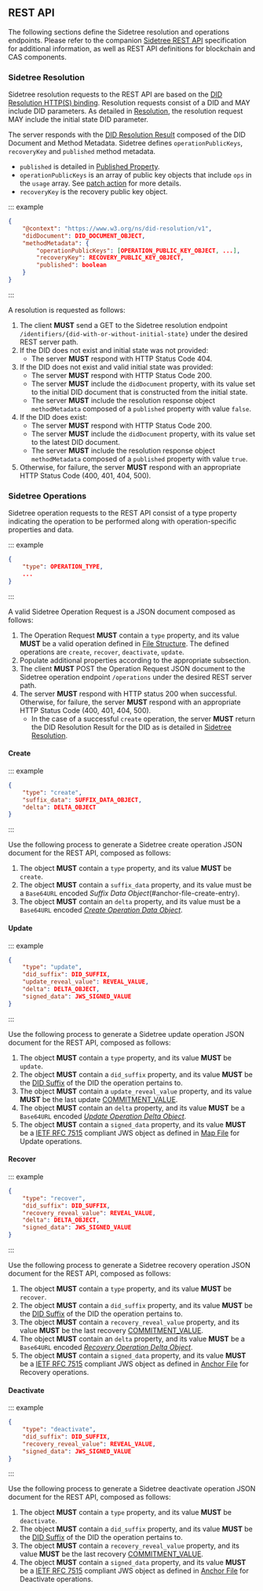 ## REST API

The following sections define the Sidetree resolution and operations endpoints. Please refer to the companion [Sidetree REST API](https://identity.foundation/sidetree/docs/swagger/) specification for additional information, as well as REST API definitions for blockchain and CAS components.

### Sidetree Resolution

Sidetree resolution requests to the REST API are based on the [DID Resolution HTTP(S) binding](https://w3c-ccg.github.io/did-resolution/#bindings-https).
Resolution requests consist of a DID and MAY include DID parameters.
As detailed in [Resolution](#resolution), the resolution request MAY include the initial state DID parameter.

The server responds with the [DID Resolution Result](https://w3c-ccg.github.io/did-resolution/#did-resolution-result) composed of the DID Document and Method Metadata.
Sidetree defines `operationPublicKeys`, `recoveryKey` and `published` method metadata.
   - `published` is detailed in [Published Property](#published-property).
   - `operationPublicKeys` is an array of public key objects that include `ops` in the `usage` array. See [patch action](#add-public-keys) for more details. 
   - `recoveryKey` is the recovery public key object.

::: example
```json
{
    "@context": "https://www.w3.org/ns/did-resolution/v1",
    "didDocument": DID_DOCUMENT_OBJECT,
    "methodMetadata": {
        "operationPublicKeys": [OPERATION_PUBLIC_KEY_OBJECT, ...],
        "recoveryKey": RECOVERY_PUBLIC_KEY_OBJECT,
        "published": boolean
    }
}
```
:::

A resolution is requested as follows:

1. The client ****MUST**** send a GET to the Sidetree resolution endpoint `/identifiers/{did-with-or-without-initial-state}` under the desired REST server path.
2. If the DID does not exist and initial state was not provided:
   - The server ****MUST**** respond with HTTP Status Code 404.
3. If the DID does not exist and valid initial state was provided:
   - The server ****MUST**** respond with HTTP Status Code 200.
   - The server ****MUST**** include the `didDocument` property, with its value set to the initial DID document that is constructed from the initial state.
   - The server ****MUST**** include the resolution response object `methodMetadata` composed of a `published` property with value `false`.
4. If the DID does exist:
   - The server ****MUST**** respond with HTTP Status Code 200.
   - The server ****MUST**** include the `didDocument` property, with its value set to the latest DID document.
   - The server ****MUST**** include the resolution response object `methodMetadata` composed of a `published` property with value `true`.
5. Otherwise, for failure, the server ****MUST**** respond with an appropriate HTTP Status Code (400, 401, 404, 500).

### Sidetree Operations

Sidetree operation requests to the REST API consist of a type property indicating the operation to be performed along with operation-specific properties and data.

::: example
```json
{
    "type": OPERATION_TYPE,
    ...
}
```
:::

A valid Sidetree Operation Request is a JSON document composed as follows:

1. The Operation Request ****MUST**** contain a `type` property, and its value ****MUST**** be a valid operation defined in
[File Structure](#file-structures). The defined operations are `create`, `recover`, `deactivate`, `update`.
2. Populate additional properties according to the appropriate subsection.
3. The client ****MUST**** POST the Operation Request JSON document to the Sidetree operation endpoint `/operations` under the desired REST server path.
4. The server ****MUST**** respond with HTTP status 200 when successful. Otherwise, for failure, the server ****MUST**** respond with an appropriate HTTP Status Code (400, 401, 404, 500).
   - In the case of a successful `create` operation, the server ****MUST**** return the DID Resolution Result for the DID as is detailed in [Sidetree Resolution](#sidetree-resolution).

#### Create

::: example
```json
{
    "type": "create",
    "suffix_data": SUFFIX_DATA_OBJECT,
    "delta": DELTA_OBJECT
}
```
:::

Use the following process to generate a Sidetree create operation JSON document for the REST API, composed as follows:

1. The object ****MUST**** contain a `type` property, and its value ****MUST**** be `create`.
2. The object ****MUST**** contain a `suffix_data` property, and its value must be a `Base64URL` encoded _Suffix Data Object_(#anchor-file-create-entry).
3. The object ****MUST**** contain an `delta` property, and its value must be a `Base64URL` encoded [_Create Operation Data Object_](#create-data-object).

#### Update

::: example
```json
{
    "type": "update",
    "did_suffix": DID_SUFFIX,
    "update_reveal_value": REVEAL_VALUE,
    "delta": DELTA_OBJECT,
    "signed_data": JWS_SIGNED_VALUE
}
```
:::

Use the following process to generate a Sidetree update operation JSON document for the REST API, composed as follows:

1. The object ****MUST**** contain a `type` property, and its value ****MUST**** be `update`.
2. The object ****MUST**** contain a `did_suffix` property, and its value ****MUST**** be the [DID Suffix](#did-suffix) of the DID the operation pertains to.
3. The object ****MUST**** contain a `update_reveal_value` property, and its value ****MUST**** be the last update [COMMITMENT_VALUE](#commitment-value).
4. The object ****MUST**** contain an `delta` property, and its value ****MUST**** be a `Base64URL` encoded [_Update Operation Delta Object_](#update-data-object).
5. The object ****MUST**** contain a `signed_data` property, and its value ****MUST**** be a [IETF RFC 7515](https://tools.ietf.org/html/rfc7515) compliant JWS object
as defined in [Map File](#map-file) for Update operations.

#### Recover

::: example
```json
{
    "type": "recover",
    "did_suffix": DID_SUFFIX,
    "recovery_reveal_value": REVEAL_VALUE,
    "delta": DELTA_OBJECT,
    "signed_data": JWS_SIGNED_VALUE
}
```
:::

Use the following process to generate a Sidetree recovery operation JSON document for the REST API, composed as follows:

1. The object ****MUST**** contain a `type` property, and its value ****MUST**** be `recover`.
2. The object ****MUST**** contain a `did_suffix` property, and its value ****MUST**** be the [DID Suffix](#did-suffix) of the DID the operation pertains to.
3. The object ****MUST**** contain a `recovery_reveal_value` property, and its value ****MUST**** be the last recovery [COMMITMENT_VALUE](#commitment-value).
4. The object ****MUST**** contain an `delta` property, and its value ****MUST**** be a `Base64URL` encoded [_Recovery Operation Delta Object_](#recover-delta-object).
5. The object ****MUST**** contain a `signed_data` property, and its value ****MUST**** be a [IETF RFC 7515](https://tools.ietf.org/html/rfc7515) compliant JWS object
as defined in [Anchor File](#anchor-file) for Recovery operations.

#### Deactivate

::: example
```json
{
    "type": "deactivate",
    "did_suffix": DID_SUFFIX,
    "recovery_reveal_value": REVEAL_VALUE,
    "signed_data": JWS_SIGNED_VALUE
}
```
:::

Use the following process to generate a Sidetree deactivate operation JSON document for the REST API, composed as follows:

1. The object ****MUST**** contain a `type` property, and its value ****MUST**** be `deactivate`.
2. The object ****MUST**** contain a `did_suffix` property, and its value ****MUST**** be the [DID Suffix](#did-suffix) of the DID the operation pertains to.
3. The object ****MUST**** contain a `recovery_reveal_value` property, and its value ****MUST**** be the last recovery [COMMITMENT_VALUE](#commitment-value).
4. The object ****MUST**** contain a `signed_data` property, and its value ****MUST**** be a [IETF RFC 7515](https://tools.ietf.org/html/rfc7515) compliant JWS object
as defined in [Anchor File](#anchor-file) for Deactivate operations.
